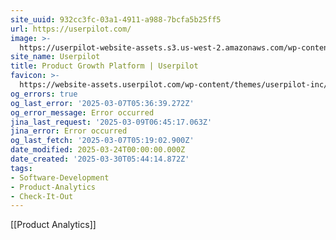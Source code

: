 ```yaml
---
site_uuid: 932cc3fc-03a1-4911-a988-7bcfa5b25ff5
url: https://userpilot.com/
image: >-
  https://userpilot-website-assets.s3.us-west-2.amazonaws.com/wp-content/uploads/2023/06/12134316/Userpilot-Product-Growth-Unlocked.png
site_name: Userpilot
title: Product Growth Platform | Userpilot
favicon: >-
  https://website-assets.userpilot.com/wp-content/themes/userpilot-inc/favicon/favicon-32x32.png
og_errors: true
og_last_error: '2025-03-07T05:36:39.272Z'
og_error_message: Error occurred
jina_last_request: '2025-03-09T06:45:17.063Z'
jina_error: Error occurred
og_last_fetch: '2025-03-07T05:19:02.900Z'
date_modified: 2025-03-24T00:00:00.000Z
date_created: '2025-03-30T05:44:14.872Z'
tags:
- Software-Development
- Product-Analytics
- Check-It-Out
---
```










[[Product Analytics]]
